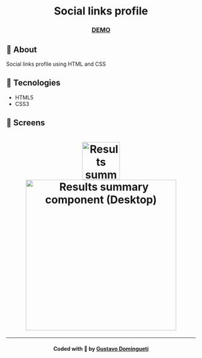 <h1 align="center">
  Social links profile
</h1>

<h3 align="center">
  <a
    href="https://dominguetigs.github.io/frontend-mentor-challenges/challenges/social-link-profile/src/index.html"
    target="_blank"
  >DEMO</a>
</h3>

## :bookmark: About

Social links profile using HTML and CSS

## :rocket: Tecnologies

- HTML5
- CSS3

<a id="screens"></a>

## :iphone: Screens

<h1 align="center">
  <img alt="Results summary component (Mobile)" title="#social-link-profile-mobile" src=".github/social-link-profile-mobile.png" width="100px">
  <img alt="Results summary component (Desktop)" title="#social-link-profile-desktop" src=".github/social-link-profile-desktop.png" width="400px">
</h1>

---

<h4 align="center">
    Coded with 💙 by <a
      href="https://www.linkedin.com/in/dominguetigs/"
      target="_blank"
    >Gustavo Domingueti</a>
</h4>
